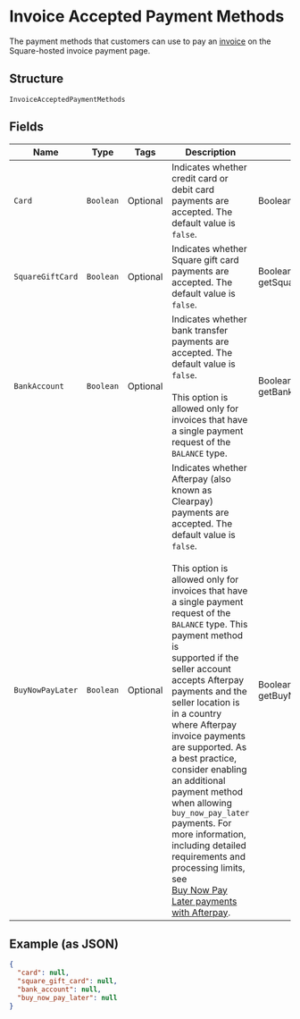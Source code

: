 
# Invoice Accepted Payment Methods

The payment methods that customers can use to pay an [invoice](../../doc/models/invoice.md) on the Square-hosted invoice payment page.

## Structure

`InvoiceAcceptedPaymentMethods`

## Fields

| Name | Type | Tags | Description | Getter |
|  --- | --- | --- | --- | --- |
| `Card` | `Boolean` | Optional | Indicates whether credit card or debit card payments are accepted. The default value is `false`. | Boolean getCard() |
| `SquareGiftCard` | `Boolean` | Optional | Indicates whether Square gift card payments are accepted. The default value is `false`. | Boolean getSquareGiftCard() |
| `BankAccount` | `Boolean` | Optional | Indicates whether bank transfer payments are accepted. The default value is `false`.<br><br>This option is allowed only for invoices that have a single payment request of the `BALANCE` type. | Boolean getBankAccount() |
| `BuyNowPayLater` | `Boolean` | Optional | Indicates whether Afterpay (also known as Clearpay) payments are accepted. The default value is `false`.<br><br>This option is allowed only for invoices that have a single payment request of the `BALANCE` type. This payment method is<br>supported if the seller account accepts Afterpay payments and the seller location is in a country where Afterpay<br>invoice payments are supported. As a best practice, consider enabling an additional payment method when allowing<br>`buy_now_pay_later` payments. For more information, including detailed requirements and processing limits, see<br>[Buy Now Pay Later payments with Afterpay](https://developer.squareup.com/docs/invoices-api/overview#buy-now-pay-later). | Boolean getBuyNowPayLater() |

## Example (as JSON)

```json
{
  "card": null,
  "square_gift_card": null,
  "bank_account": null,
  "buy_now_pay_later": null
}
```

